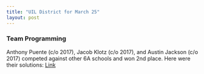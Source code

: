 ```yaml
---
title: "UIL District for March 25"
layout: post
---
```


### Team Programming

Anthony Puente (c/o 2017), Jacob Klotz (c/o 2017), and Austin Jackson (c/o 2017) competed against other 6A schools and won 2nd place. Here were their solutions: [Link](https://github.com/au5ton/uil03252017)
